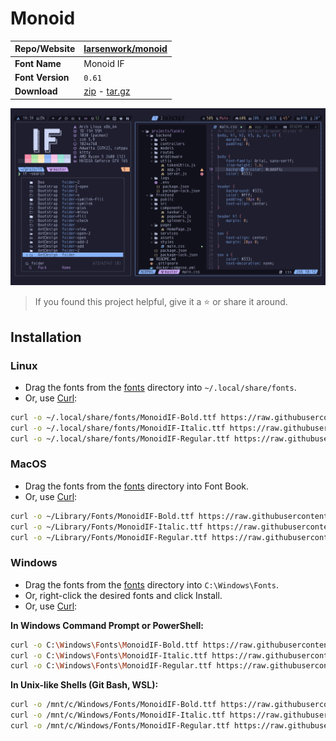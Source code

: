 <!-- SHORTCUT REFERENCE LINKS -->

[zip]: https://github.com/iconicFonts/if/releases/download/v1.1.0/Monoid.zip
[tar]: https://github.com/iconicFonts/if/releases/download/v1.1.0/Monoid.tar.gz
[url]: https://github.com/larsenwork/monoid

# Monoid

| Repo/Website     | [larsenwork/monoid][url]   |
| :--------------- | :------------------------- |
| **Font Name**    | Monoid IF                  |
| **Font Version** | `0.61`                     |
| **Download**     | [zip][zip] - [tar.gz][tar] |

![Font preview](preview.png)

> If you found this project helpful, give it a :star: or share it around.

## Installation

### Linux

- Drag the fonts from the [fonts](fonts) directory into `~/.local/share/fonts`.
- Or, use [Curl](https://github.com/curl/curl):

```sh
curl -o ~/.local/share/fonts/MonoidIF-Bold.ttf https://raw.githubusercontent.com/iconicFonts/if/main/fonts/patched/Monoid/fonts/MonoidIF-Bold.ttf
curl -o ~/.local/share/fonts/MonoidIF-Italic.ttf https://raw.githubusercontent.com/iconicFonts/if/main/fonts/patched/Monoid/fonts/MonoidIF-Italic.ttf
curl -o ~/.local/share/fonts/MonoidIF-Regular.ttf https://raw.githubusercontent.com/iconicFonts/if/main/fonts/patched/Monoid/fonts/MonoidIF-Regular.ttf
```

### MacOS

- Drag the fonts from the [fonts](fonts) directory into Font Book.
- Or, use [Curl](https://github.com/curl/curl):

```sh
curl -o ~/Library/Fonts/MonoidIF-Bold.ttf https://raw.githubusercontent.com/iconicFonts/if/main/fonts/patched/Monoid/fonts/MonoidIF-Bold.ttf
curl -o ~/Library/Fonts/MonoidIF-Italic.ttf https://raw.githubusercontent.com/iconicFonts/if/main/fonts/patched/Monoid/fonts/MonoidIF-Italic.ttf
curl -o ~/Library/Fonts/MonoidIF-Regular.ttf https://raw.githubusercontent.com/iconicFonts/if/main/fonts/patched/Monoid/fonts/MonoidIF-Regular.ttf
```

### Windows

- Drag the fonts from the [fonts](fonts) directory into `C:\Windows\Fonts`.
- Or, right-click the desired fonts and click Install.
- Or, use [Curl](https://github.com/curl/curl):

**In Windows Command Prompt or PowerShell:**

```sh
curl -o C:\Windows\Fonts\MonoidIF-Bold.ttf https://raw.githubusercontent.com/iconicFonts/if/main/fonts/patched/Monoid/fonts/MonoidIF-Bold.ttf
curl -o C:\Windows\Fonts\MonoidIF-Italic.ttf https://raw.githubusercontent.com/iconicFonts/if/main/fonts/patched/Monoid/fonts/MonoidIF-Italic.ttf
curl -o C:\Windows\Fonts\MonoidIF-Regular.ttf https://raw.githubusercontent.com/iconicFonts/if/main/fonts/patched/Monoid/fonts/MonoidIF-Regular.ttf
```

**In Unix-like Shells (Git Bash, WSL):**

```sh
curl -o /mnt/c/Windows/Fonts/MonoidIF-Bold.ttf https://raw.githubusercontent.com/iconicFonts/if/main/fonts/patched/Monoid/fonts/MonoidIF-Bold.ttf
curl -o /mnt/c/Windows/Fonts/MonoidIF-Italic.ttf https://raw.githubusercontent.com/iconicFonts/if/main/fonts/patched/Monoid/fonts/MonoidIF-Italic.ttf
curl -o /mnt/c/Windows/Fonts/MonoidIF-Regular.ttf https://raw.githubusercontent.com/iconicFonts/if/main/fonts/patched/Monoid/fonts/MonoidIF-Regular.ttf
```
